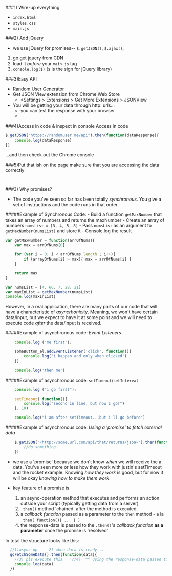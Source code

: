 ###1) Wire-up everything
- `index.html`
- `styles.css`
- `main.js`

###2) Add jQuery
- we use jQuery for promises-- `$.getJSON()`, `$.ajax()`, 
1. go get jquery from CDN
2. load it *before* your `main.js` tag
3. `console.log($)` (`$` is the sign for jQuery library)

###3)Easy API
- [Random User Generator](https://randomuser.me/api/)
- Get JSON View extension from Chrome Web Store
  - *Settings > Extensions > Get More Extensions > JSONView
- You will be getting your data through http: urls...
    - you can test the response with your browser
    - 

###4)Access in code & inspect in console
Access in code
```js
$.getJSON("https://randomuser.me/api").then(function(dataResponse){
    console.log(dataResponse)
})
```

...and then check out the Chrome console


###5)Put that ish on the page
make sure that you are accessing the data correctly
```
  
```


###3) Why promises?
- The code you've seen so far has been totally *synchronous*. You give a set of instructions and the code runs in that order. 


#####Example of Synchronous Code:
    - Build a function `getMaxNumber` that takes an array of numbers and returns the maxNumber
    - Create an array of numbers `numsList = [3, 4, 5, 8]`
    - Pass `numsList` as an argument to `getMaxNumber(numsList)` and store it 
    - Console.log the result

```js
var getMaxNumber = function(arrOfNums){
    var max = arrOfNums[0]
    
    for (var i = 0; i < arrOfNums.length ; i++){
        if (arrayOfNums[i] > max){ max = arrOfNums[i] }
    }

    return max
}

var numsList = [4, 66, 7, 28, 21]
var maxInList = getMaxNumber(numsList)
console.log(maxInList)
```


However, in a real application, there are many parts of our code that will have a characteristic of *asyncrhonicity*. Meaning, we won't have certain data/input, but we expect to have it at some point and we will need to execute code *after* the data/input is received.

#####Example of asynchronous code: *Event Listeners*
```js
    console.log ('me first');

    someButton_el.addEventListener('click', function(){
        console.log('i happen and only when clicked')
    })

    console.log('then me')
```

#####Example of asynchronous code: `setTimeout`/`setInterval`
```js
    console.log ("i go first");

    setTimeout( function(){
        console.log("second in line, but now I go!")
    }, 10)

    console.log("i am after setTimeout...but i'll go before")
```

#####Example of asynchronous code: *Using a 'promise' to fetch external data*
```js
    $.getJSON("«http://some.url.com/api/that/returns/json»").then(function(response){
        //do something
    })
```
- we use a 'promise' because we don't know *when* we will receive the a data. You've seen more or less how they work with justin's setTimeout and the rocket example. Knowing *how they work* is good, but for now it will be okay *knowing how to make them work*.

- key feature of a promise is 
  1. an async-operation method that executes and performs an action outside your script (typically getting data from a server)
  2. `.then()` method 'chained' after the method is executed.
  3. a *callback function* passed as a parameter to the `then` method - a la 
     `.then( function(){ ... } )` 
  4. the response-data is passed to the `.then()`'s *callback function* **as a parameter** once the promise is 'resolved'

In total the structure looks like this:
```js
  //1)async-op     2) when data is ready... 
  goFetchSomeData().then(function(data){
    //3) pls execute this    //4)  ^^ using the response-data passed to me
    console.log(data)
  })
```


